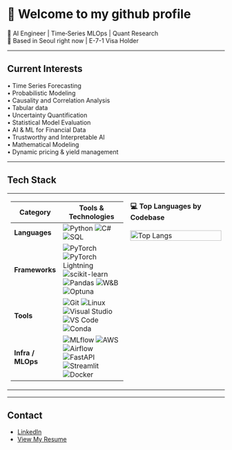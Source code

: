 # 👋 Welcome to my github profile

💼 AI Engineer | Time‑Series MLOps | Quant Research  
📍 Based in Seoul right now | E-7-1 Visa Holder

---

## Current Interests

• Time Series Forecasting  
• Probabilistic Modeling  
• Causality and Correlation Analysis  
• Tabular data  
• Uncertainty Quantification  
• Statistical Model Evaluation  
• AI & ML for Financial Data  
• Trustworthy and Interpretable AI  
• Mathematical Modeling  
• Dynamic pricing & yield management 

---

## Tech Stack

<table>
  <tr>
    <td valign="top" width="55%">

<!-- Tech Stack Table -->
  
| Category         | Tools & Technologies |
|------------------|----------------------|
| **Languages**    | ![Python](https://img.shields.io/badge/Python-3670A0?style=flat&logo=python&logoColor=white) ![C#](https://img.shields.io/badge/C%23-239120?style=flat&logo=csharp&logoColor=white) ![SQL](https://img.shields.io/badge/SQL-4479A1?style=flat&logo=postgresql&logoColor=white) |
| **Frameworks**   | ![PyTorch](https://img.shields.io/badge/PyTorch-EE4C2C?style=flat&logo=pytorch&logoColor=white) ![PyTorch Lightning](https://img.shields.io/badge/PyTorch%20Lightning-792EE5?style=flat&logo=pytorch-lightning&logoColor=white) ![scikit-learn](https://img.shields.io/badge/scikit--learn-F7931E?style=flat&logo=scikitlearn&logoColor=white) ![Pandas](https://img.shields.io/badge/Pandas-150458?style=flat&logo=pandas&logoColor=white) ![W&B](https://img.shields.io/badge/W%26B-FFBE00?style=flat&logo=weightsandbiases&logoColor=black) ![Optuna](https://img.shields.io/badge/Optuna-49B3CC?style=flat) |
| **Tools**        | ![Git](https://img.shields.io/badge/Git-F05032?style=flat&logo=git&logoColor=white) ![Linux](https://img.shields.io/badge/Linux-FCC624?style=flat&logo=linux&logoColor=black) ![Visual Studio](https://img.shields.io/badge/Visual%20Studio-5C2D91?style=flat&logo=visualstudio&logoColor=white) ![VS Code](https://img.shields.io/badge/VS_Code-007ACC?style=flat&logo=visualstudiocode&logoColor=white) ![Conda](https://img.shields.io/badge/Conda-44A833?style=flat&logo=anaconda&logoColor=white) |
| **Infra / MLOps**| ![MLflow](https://img.shields.io/badge/MLflow-0194E2?style=flat&logo=mlflow&logoColor=white) ![AWS](https://img.shields.io/badge/AWS-FF9900?style=flat&logo=amazonaws&logoColor=white) ![Airflow](https://img.shields.io/badge/Airflow-017CEE?style=flat&logo=apacheairflow&logoColor=white) ![FastAPI](https://img.shields.io/badge/FastAPI-009688?style=flat&logo=fastapi&logoColor=white) ![Streamlit](https://img.shields.io/badge/Streamlit-FF4B4B?style=flat&logo=streamlit&logoColor=white) ![Docker](https://img.shields.io/badge/Docker-2496ED?style=flat&logo=docker&logoColor=white) |

</td>
<td valign="top" width="45%">

<!-- Top Languages Card -->
<b>💻 Top Languages by Codebase</b><br><br>
<img src="https://github-readme-stats.vercel.app/api/top-langs/?username=NathanielCogneaux&layout=compact&hide=jupyter%20notebook" alt="Top Langs" width="100%">

</td>
</tr>
</table>

---

## Contact

- [LinkedIn](https://www.linkedin.com/in/nathaniel-cogneaux/)
- [View My Resume](./Resume_Nathaniel_Cogneaux.pdf)
